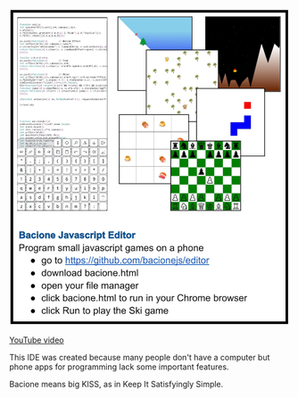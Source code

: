 [![Info](readme.jpg)](bacione.html)


[YouTube video](http://www.youtube.com/watch?v=7mw81Jz0-30)


This IDE was created because many people don't have a computer but phone apps for programming lack some important features.

Bacione means big KISS, as in Keep It Satisfyingly Simple.


